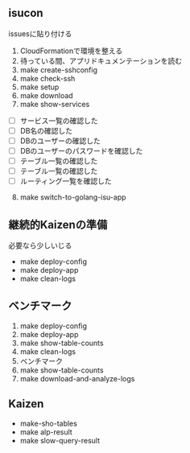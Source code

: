 ## isucon

issuesに貼り付ける

1. CloudFormationで環境を整える
2. 待っている間、アプリドキュメンテーションを読む
3. make create-sshconfig
4. make check-ssh
5. make setup
6. make download
7. make show-services
  - [ ] サービス一覧の確認した
  - [ ] DB名の確認した
  - [ ] DBのユーザーの確認した
  - [ ] DBのユーザーのパスワードを確認した
  - [ ] テーブル一覧の確認した
  - [ ] テーブル一覧の確認した
  - [ ] ルーティング一覧を確認した
8. make switch-to-golang-isu-app

## 継続的Kaizenの準備

必要なら少しいじる

- make deploy-config
- make deploy-app
- make clean-logs

## ベンチマーク

1. make deploy-config
2. make deploy-app
3. make show-table-counts
4. make clean-logs
5. ベンチマーク
6. make show-table-counts
7. make download-and-analyze-logs

## Kaizen

- make-sho-tables
- make alp-result
- make slow-query-result
